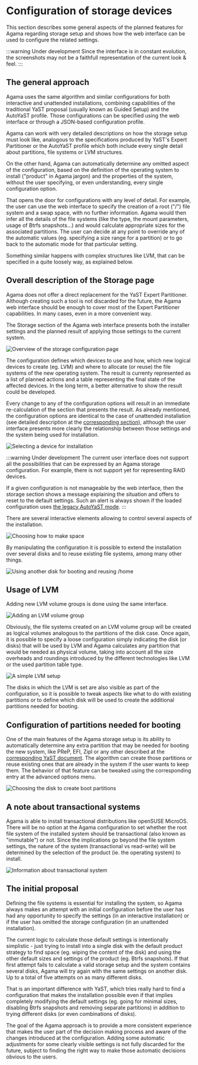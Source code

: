 # Configuration of storage devices

This section describes some general aspects of the planned features for Agama regarding
storage setup and shows how the web interface can be used to configure the related
settings.

:::warning Under development
Since the interface is in constant evolution, the screenshots may not be a faithfull representation
of the current look & feel.
:::

## The general approach

Agama uses the same algorithm and similar configurations for both interactive and unattended
installations, combining capabilities of the traditional YaST proposal (usually known as Guided
Setup) and the AutoYaST profile. Those configurations can be specified using the web interface
or through a JSON-based configuration profile.

Agama can work with very detailed descriptions on how the storage setup must look like, analogous to
the specifications produced by YaST's Expert Partitioner or the AutoYaST profile which both include
every single detail about partitions, file systems or LVM structures.

On the other hand, Agama can automatically determine any omitted aspect of the configuration, based
on the definition of the operating system to install ("product" in Agama jargon) and the properties
of the system, without the user specifying, or even understanding, every single configuration
option.

That opens the door for configurations with any level of detail. For example, the user can use the
web interface to specify the creation of a root ("/") file system and a swap space, with no further
information. Agama would then infer all the details of the file systems (like the type, the mount
parameters, usage of Btrfs snapshots...) and would calculate appropriate sizes for the associated
partitions. The user can decide at any point to override any of the automatic values (eg. specifying
a size range for a partition) or to go back to the automatic mode for that particular setting.

Something similar happens with complex structures like LVM, that can be specified in a quite loosely
way, as explained below.

## Overall description of the Storage page

Agama does not offer a direct replacement for the YaST Expert Partitioner. Although creating such a
tool is not discarded for the future, the Agama web interface should be enough to cover most of the
Expert Partitioner capabilities. In many cases, even in a more convenient way.

The Storage section of the Agama web interface presents both the installer settings and the planned
result of applying those settings to the current system.

![Overview of the storage configuration page](/img/user/storage-overview.png)

The configuration defines which devices to use and how, which new logical devices to create
(eg. LVM) and where to allocate (or reuse) the file systems of the new operating system.
The result is currenty represented as a list of planned actions and a table representing the final
state of the affected devices. In the long term, a better alternative to show the result could be
developed.

Every change to any of the configuration options will result in an immediate re-calculation of the
section that presents the result. As already mentioned, the configuration options are identical to
the case of unattended installation (see detailed description at the [corresponding
section](../unattended/profile/storage)), although the user interface presents more clearly the
relationship between those settings and the system being used for installation.

![Selecting a device for installation](/img/user/storage-device.png)

:::warning Under development
The current user interface does not support all the possibilities that can be expressed by an Agama
storage configuration. For example, there is not support yet for representing RAID devices.

If a given configuration is not manageable by the web interface, then the storage section shows a
message explaining the situation and offers to reset to the default settings. Such an alert is
always shown if the loaded configuration uses [the legacy AutoYaST
mode](../unattended/profile/storage#unattended-installation-using-the-legacy-autoyast-mode).
:::

There are several interactive elements allowing to control several aspects of the installation.

![Choosing how to make space](/img/user/storage-space.png)

By manipulating the configuration it is possible to extend the installation over several disks and
to reuse existing file systems, among many other things.

![Using another disk for booting and reusing /home](/img/user/storage-two-disks.png)

## Usage of LVM

Adding new LVM volume groups is done using the same interface.

![Adding an LVM volume group](/img/user/storage-add-lvm.png)

Obviously, the file systems created on an LVM volume group will be created as logical volumes
analogous to the partitions of the disk case. Once again, it is possible to specify a loose
configuration simply indicating the disk (or disks) that will be used by LVM and Agama calculates
any partition that would be needed as physical volume, taking into account all the size overheads
and roundings introduced by the different technologies like LVM or the used partition table type.

![A simple LVM setup](/img/user/storage-simple-lvm.png)

The disks in which the LVM is set are also visible as part of the configuration, so it is possible
to tweak aspects like what to do with existing partitions or to define which disk will be used to
create the additional partitions needed for booting.

## Configuration of partitions needed for booting

One of the main features of the Agama storage setup is its ability to automatically determine any extra
partition that may be needed for booting the new system, like PReP, EFI, Zipl or any other described
at the [corresponding YaST
document](https://github.com/yast/yast-storage-ng/blob/master/doc/boot-requirements.md). The
algorithm can create those partitions or reuse existing ones that are already in the system if the
user wants to keep them. The behavior of that feature can be tweaked using the corresponding entry
at the advanced options menu.

![Choosing the disk to create boot partitions](/img/user/storage-boot.png)

## A note about transactional systems

Agama is able to install transactional distributions like openSUSE MicroOS. There will be no option
at the Agama configuration to set whether the root file system of the installed system should be
transactional (also known as "immutable") or not. Since the implications go beyond the file system
settings, the nature of the system (transactional vs read-write) will be determined by the selection
of the product (ie. the operating system) to install.

![Information about transactional system](/img/user/storage-transactional.png)

## The initial proposal

Defining the file systems is essential for installing the system, so Agama always makes an attempt
with an initial configuration before the user has had any opportunity to specify the settings (in
an interactive installation) or if the user has omitted the storage configuration (in an unattended
installation).

The current logic to calculate those default settings is intentionally simplistic - just trying to
install into a single disk with the default product strategy to find space (eg. wiping the content
of the disk) and using the other default sizes and settings of the product (eg. Btrfs snapshots).
If that first attempt fails to calculate a valid storage setup and the system contains several
disks, Agama will try again with the same settings on another disk. Up to a total of five attempts
on as many different disks.

That is an important difference with YaST, which tries really hard to find a configuration that
makes the installation possible even if that implies completely modifying the default settings (eg.
going for minimal sizes, disabling Btrfs snapshots and removing separate partitions) in addition to
trying different disks (or even combinations of disks).

The goal of the Agama approach is to provide a more consistent experience that makes the user part
of the decision making process and aware of the changes introduced at the configuration. Adding some
automatic adjustments for some clearly visible settings is not fully discarded for the future,
subject to finding the right way to make those automatic decisions obvious to the users.
